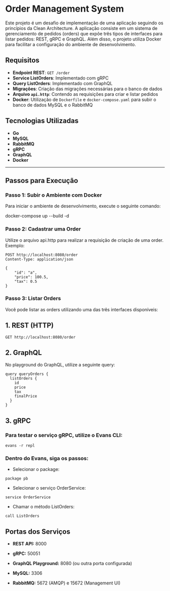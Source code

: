 # Order Management System

Este projeto é um desafio de implementação de uma aplicação seguindo os princípios da Clean Architecture. A aplicação consiste em um sistema de gerenciamento de pedidos (orders) que expõe três tipos de interfaces para listar pedidos: REST, gRPC e GraphQL. Além disso, o projeto utiliza Docker para facilitar a configuração do ambiente de desenvolvimento.

## Requisitos

- **Endpoint REST**: `GET /order`
- **Service ListOrders**: Implementado com gRPC
- **Query ListOrders**: Implementado com GraphQL
- **Migrações**: Criação das migrações necessárias para o banco de dados
- **Arquivo `api.http`**: Contendo as requisições para criar e listar pedidos
- **Docker**: Utilização de `Dockerfile` e `docker-compose.yaml` para subir o banco de dados MySQL e o RabbitMQ

## Tecnologias Utilizadas

- **Go**
- **MySQL**
- **RabbitMQ**
- **gRPC**
- **GraphQL**
- **Docker**

---

## Passos para Execução

### Passo 1: Subir o Ambiente com Docker

Para iniciar o ambiente de desenvolvimento, execute o seguinte comando:

docker-compose up --build -d

### Passo 2: Cadastrar uma Order

Utilize o arquivo api.http para realizar a requisição de criação de uma order. Exemplo:
``` 
POST http://localhost:8080/order
Content-Type: application/json

{
    "id": "a",
    "price": 100.5,
    "tax": 0.5
}
``` 
### Passo 3: Listar Orders

Você pode listar as orders utilizando uma das três interfaces disponíveis:

## 1. REST (HTTP)
``` 
GET http://localhost:8080/order
``` 
## 2. GraphQL

No playground do GraphQL, utilize a seguinte query:
``` 
query queryOrders {
  listOrders {
    id
    price
    tax
    finalPrice
  }
}
``` 
## 3. gRPC

### Para testar o serviço gRPC, utilize o Evans CLI:
``` 
evans -r repl
``` 
### Dentro do Evans, siga os passos:
- Selecionar o package:
```
package pb
``` 
- Selecionar o serviço OrderService:
``` 
service OrderService
``` 

- Chamar o método ListOrders:
``` 
call ListOrders
``` 

## Portas dos Serviços

- **REST API:** 8000

- **gRPC:** 50051

- **GraphQL Playground:** 8080 (ou outra porta configurada)

- **MySQL:** 3306

- **RabbitMQ:** 5672 (AMQP) e 15672 (Management UI)


